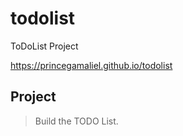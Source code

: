 # todolist
ToDoList Project

 

 https://princegamaliel.github.io/todolist

## Project

> Build the TODO List.
